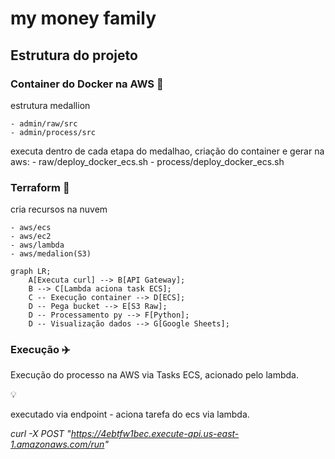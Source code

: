 # my money family

## Estrutura do projeto

### Container do Docker na AWS 🐋

estrutura medallion 

    - admin/raw/src
    - admin/process/src

executa dentro de cada etapa do medalhao, criação do container e gerar na aws:
    - raw/deploy_docker_ecs.sh
    - process/deploy_docker_ecs.sh

### Terraform 🦔

cria recursos na nuvem

    - aws/ecs
    - aws/ec2
    - aws/lambda
    - aws/medalion(S3)

```mermaid
graph LR;
    A[Executa curl] --> B[API Gateway];
    B --> C[Lambda aciona task ECS];
    C -- Execução container --> D[ECS];
    D -- Pega bucket --> E[S3 Raw];
    D -- Processamento py --> F[Python];
    D -- Visualização dados --> G[Google Sheets];
```

### Execução ✈️

Execução do processo na AWS via Tasks ECS, acionado pelo lambda.

<aside>
💡

executado via endpoint - aciona tarefa do ecs via lambda.

*curl -X POST "https://4ebtfw1bec.execute-api.us-east-1.amazonaws.com/run"*


</aside>
